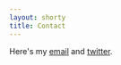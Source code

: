 ```yaml
---
layout: shorty
title: Contact
---
```


Here's my [email][email] and [twitter][tw].

[email]: mailto:metaxa@stanford.edu
[tw]: //twitter.com/dmetaxak
